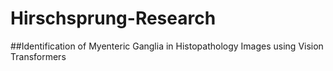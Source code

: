 # Hirschsprung-Research
##Identification of Myenteric Ganglia in Histopathology Images using Vision Transformers

